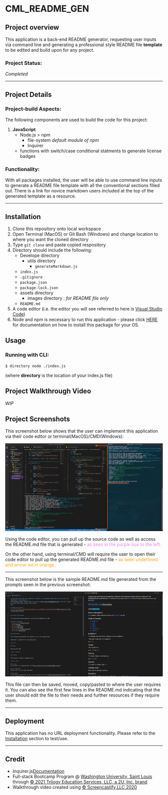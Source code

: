 # CML_README_GEN

## Project overview

This application is a back-end README generator, requesting user inputs via command line and generating a professional style README file **template** to be edited and build upon for any project.


### Project Status:

*Completed*

****

## Project Details

### Project-build Aspects:

The following components are used to build the code for this project:

1. **JavaScript**
    - Node.js > npm
        * file-system *default module of npm*
        * Inquirer
    - functions with switch/case conditional statments to generate license badges

### Functionality:

With all packages installed, the user will be able to use command line inputs to generate a README file template with all the conventional sections filled out. There is a link for novice markdown users included at the top of the generated template as a resource. 

****

## Installation

1. Clone this repository onto local workspace
2. Open Terminal (MacOS) or Git Bash (Windows) and change location to where you want the cloned directory
3. Type `git clone` and paste copied respository
4. Directory should include the following:
    * Develope directory
        - utils directory
            * `generateMarkdown.js`
    * `index.js`
    * `.gitignore`
    * `package.json`
    * `package-lock.json`
    * assets directory
        - images directory : *for README file only*
    * `README.md`
5. A code editor (i.e. the editor you will see referred to here is [Visual Studio Code](https://code.visualstudio.com/))
5. Node and npm is necessary to run this application - please click [HERE](https://docs.npmjs.com/downloading-and-installing-node-js-and-npm) for documentation on how to install this package for your OS.

## Usage

### Running with CLI:

```
$ directory node ./index.js
```

(where **directory** is the location of your index.js file)

## Project Walkthrough Video

*WIP*

## Project Screenshots

This screenshot below shows that the user can implement this application via their code editor or terminal(MacOS)/CMD(Windows):

![Comparison shot between editor and terminal](./assets/images/editor-terminal.png)

Using the code editor, you can pull up the source code as well as access the README.md file that is generated -<span style = "color:violet"> as seen in the purple box to the left.</span>

On the other hand, using terminal/CMD will require the user to open their code editor to pull up the generated README.md file - <span style = "color:orange">as seen underlined and arrow-ed in orange.</span>

****

This screenshot below is the sample README.md file generated from the prompts seen in the previous screenshot:

![Sample README.md](./assets/images/sample-readme.png)

This file can then be saved, moved, copy/pasted to where the user requires it. You can also see the first few lines in the README.md indicating that the user should edit the file to their needs and further resources if they require them.


****

## Deployment

This application has no URL deployment functionality. Please refer to the [Installation](#Installation) section to test/use.

****

## Credit

* Inquirer.js[Documentation](https://www.npmjs.com/package/inquirer)
* Full-stack Bootcamp Program @ [Washington University, Saint Louis](https://bootcamp.tlcenter.wustl.edu/) through [© 2021 Trilogy Education Services, LLC, a 2U, Inc. brand](https://www.trilogyed.com/)
* Walkthrough video created using [© Screencastify,LLC 2020](https://www.screencastify.com/)






